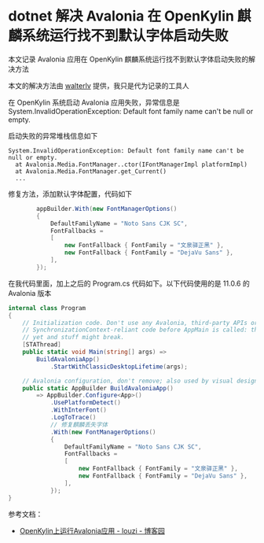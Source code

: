 # dotnet 解决 Avalonia 在 OpenKylin 麒麟系统运行找不到默认字体启动失败

本文记录 Avalonia 应用在 OpenKylin 麒麟系统运行找不到默认字体启动失败的解决方法

<!--more-->
<!-- 发布 -->
<!-- 博客 -->

本文的解决方法由 [walterlv](https://blog.walterlv.com) 提供，我只是代为记录的工具人

在 OpenKylin 系统启动 Avalonia 应用失败，异常信息是 System.InvalidOperationException: Default font family name can't be null or empty.

启动失败的异常堆栈信息如下

```
System.InvalidOperationException: Default font family name can't be null or empty.
  at Avalonia.Media.FontManager..ctor(IFontManagerImpl platformImpl)
  at Avalonia.Media.FontManager.get_Current()
  ...
```

修复方法，添加默认字体配置，代码如下

```csharp
        appBuilder.With(new FontManagerOptions()
        {
            DefaultFamilyName = "Noto Sans CJK SC",
            FontFallbacks =
            [
                new FontFallback { FontFamily = "文泉驿正黑" },
                new FontFallback { FontFamily = "DejaVu Sans" },
            ],
        });
```

在我代码里面，加上之后的 Program.cs 代码如下。以下代码使用的是 11.0.6 的 Avalonia 版本

```csharp
internal class Program
{
    // Initialization code. Don't use any Avalonia, third-party APIs or any
    // SynchronizationContext-reliant code before AppMain is called: things aren't initialized
    // yet and stuff might break.
    [STAThread]
    public static void Main(string[] args) =>
        BuildAvaloniaApp()
            .StartWithClassicDesktopLifetime(args);

    // Avalonia configuration, don't remove; also used by visual designer.
    public static AppBuilder BuildAvaloniaApp()
        => AppBuilder.Configure<App>()
            .UsePlatformDetect()
            .WithInterFont()
            .LogToTrace()
            // 修复麒麟丢失字体
            .With(new FontManagerOptions()
            {
                DefaultFamilyName = "Noto Sans CJK SC",
                FontFallbacks =
                [
                    new FontFallback { FontFamily = "文泉驿正黑" },
                    new FontFallback { FontFamily = "DejaVu Sans" },
                ],
            });
}
```

参考文档：

- [OpenKylin上运行Avalonia应用 - louzi - 博客园](https://www.cnblogs.com/louzixl/p/17631717.html )